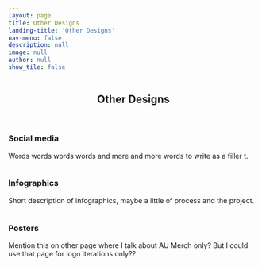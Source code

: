 ```yaml
---
layout: page
title: Other Designs
landing-title: 'Other Designs'
nav-menu: false
description: null
image: null
author: null
show_tile: false
---
```


<!-- Main -->
<div id="main" class="alt">
	
<!-- One -->
<section id="one">
	<div class="inner">
	     <header class="major">
		<h1>Other Designs</h1>
	     </header>		

<!-- Image -->
<h3>Social media</h3>
<p>Words words words words and more and more words to write as a filler t.<p>
<div class="box alt">
	<div class="row 50% uniform">
		<div class="4u"><span class="image fit"><img src="{% link assets/images/amanda1.png %}" alt="" /></span></div>
		<div class="4u"><span class="image fit"><img src="{% link assets/images/amanda2.png %}" alt="" /></span></div>
		<div class="4u$"><span class="image fit"><img src="{% link assets/images/amanda3.png %}" alt="" /></span></div>
		<!-- Break -->
		<div class="4u"><span class="image fit"><img src="{% link assets/images/amanda4.png %}" alt="" /></span></div>
		<div class="4u"><span class="image fit"><img src="{% link assets/images/amanda5.png %}" alt="" /></span></div>
		<div class="4u$"><span class="image fit"><img src="{% link assets/images/amanda6.png %}" alt="" /></span></div>	
		<!-- Break -->
		<div class="4u"><span class="image fit"><img src="{% link assets/images/amanda7.png %}" alt="" /></span></div>
		<div class="4u"><span class="image fit"><img src="{% link assets/images/amanda8.png %}" alt="" /></span></div>	
	</div>
</div>

<h3>Infographics</h3>
<p>Short description of infographics, maybe a little of process and the project.<p>
<div class="box alt">
	<div class="row 50% uniform">
		<div class="4u"><span class="image fit"><img src="{% link assets/images/krump.png %}" alt="" /></span></div>
		<div class="4u"><span class="image fit"><img src="{% link assets/images/nicholas brothers.png %}" alt="" /></span></div>
		<div class="4u$"><span class="image fit"><img src="{% link assets/images/adelaide hall.png %}" alt="" /></span></div>
	</div>
</div>
		
<h3>Posters</h3>
<p>Mention this on other page where I talk about AU Merch only? But I could use that page for logo iterations only??<p>
<div class="box alt">
	<div class="row 50% uniform">
		<div class="4u"><span class="image fit"><img src="{% link assets/images/merch promo 1.png %}" alt="" /></span></div>
		<div class="4u"><span class="image fit"><img src="{% link assets/images/merch promo 2.png %}" alt="" /></span></div>
	</div>
</div>
